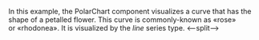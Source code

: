 In&nbsp;this example, the PolarChart component visualizes a&nbsp;curve that has the shape of&nbsp;a&nbsp;petalled flower. This curve is&nbsp;commonly-known as&nbsp;&laquo;rose&raquo; or&nbsp;&laquo;rhodonea&raquo;. It&nbsp;is&nbsp;visualized by&nbsp;the _line_ series type.
<--split-->
